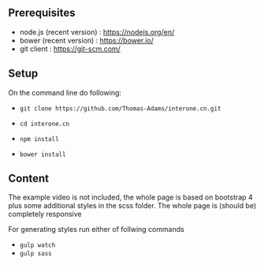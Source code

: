 Prerequisites
-----------------

* node.js (recent version) : https://nodejs.org/en/
* bower (recent version) : https://bower.io/
* git client : https://git-scm.com/

Setup
------------------

On the command line do following:

* ```git clone https://github.com/Thomas-Adams/interone.cn.git```

* ```cd interone.cn```

* ```npm install```

* ```bower install```

Content
-----------

The example video is not included, the whole page is based on bootstrap 4 
plus some additional styles in the scss folder. The whole page is (should be) 
completely responsive

For generating styles run either of follwing commands 
* ```gulp watch```
* ```gulp sass``` 





